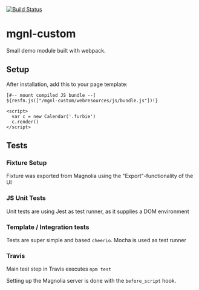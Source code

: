 [![Build Status](https://travis-ci.org/robertkowalski/mgnl-custom.svg?branch=master)](https://travis-ci.org/robertkowalski/mgnl-custom)

# mgnl-custom

Small demo module built with webpack.


## Setup

After installation, add this to your page template:

```
[#-- mount compiled JS bundle --]
${resfn.js(["/mgnl-custom/webresources/js/bundle.js"])!}

<script>
  var c = new Calendar('.furbie')
  c.render()
</script>
```

## Tests

### Fixture Setup

Fixture was exported from Magnolia using the "Export"-functionality of the UI

### JS Unit Tests

Unit tests are using Jest as test runner, as it supplies a DOM environment

### Template / Integration tests

Tests are super simple and based `cheerio`. Mocha is used as test runner

### Travis

Main test step in Travis executes `npm test`

Setting up the Magnolia server is done with the `before_script` hook.
